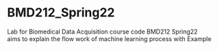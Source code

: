 # BMD212_Spring22
Lab for Biomedical Data Acquisition course code BMD212 Spring22   
aims to explain the flow work of machine learning process with Example

